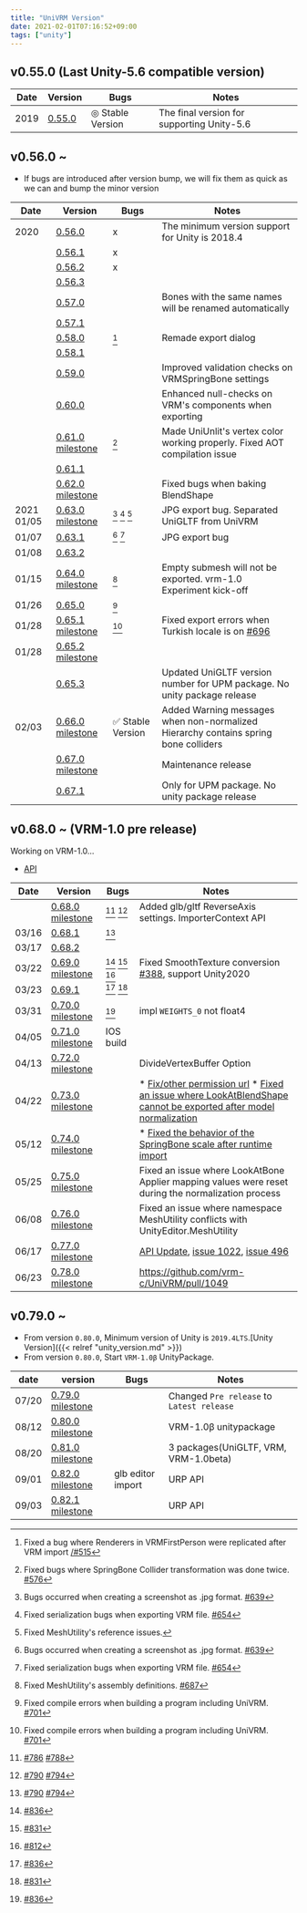 ```yaml
---
title: "UniVRM Version"
date: 2021-02-01T07:16:52+09:00
tags: ["unity"]
---
```


## v0.55.0 (Last Unity-5.6 compatible version)

| Date | Version                                                       | Bugs             | Notes                                      |
|------|---------------------------------------------------------------|------------------|--------------------------------------------|
| 2019 | [0.55.0](http://github.com/vrm-c/UniVRM/releases/tag/v0.55.0) | ◎ Stable Version | The final version for supporting Unity-5.6 |

## v0.56.0 ~

* If bugs are introduced after version bump, we will fix them as quick as we can and bump the minor version

| Date       | Version                                                                                                                          | Bugs                   | Notes                                                                                             |
|------------|----------------------------------------------------------------------------------------------------------------------------------|------------------------|---------------------------------------------------------------------------------------------------|
| 2020       | [0.56.0](http://github.com/vrm-c/UniVRM/releases/tag/v0.56.0)                                                                    | x                      | The minimum version support for Unity is 2018.4                                                   |
|            | [0.56.1](http://github.com/vrm-c/UniVRM/releases/tag/v0.56.1)                                                                    | x                      |                                                                                                   |
|            | [0.56.2](http://github.com/vrm-c/UniVRM/releases/tag/v0.56.2)                                                                    | x                      |                                                                                                   |
|            | [0.56.3](http://github.com/vrm-c/UniVRM/releases/tag/v0.56.3)                                                                    |                        |                                                                                                   |
|            | [0.57.0](http://github.com/vrm-c/UniVRM/releases/tag/v0.57.0)                                                                    |                        | Bones with the same names will be renamed automatically                                           |
|            | [0.57.1](http://github.com/vrm-c/UniVRM/releases/tag/v0.57.1)                                                                    |                        |                                                                                                   |
|            | [0.58.0](http://github.com/vrm-c/UniVRM/releases/tag/v0.58.0)                                                                    | [^firstperson_import]  | Remade export dialog                                                                              |
|            | [0.58.1](http://github.com/vrm-c/UniVRM/releases/tag/v0.58.1)                                                                    |                        |                                                                                                   |
|            | [0.59.0](http://github.com/vrm-c/UniVRM/releases/tag/v0.59.0)                                                                    |                        | Improved validation checks on VRMSpringBone settings                                              |
|            | [0.60.0](http://github.com/vrm-c/UniVRM/releases/tag/v0.60.0)                                                                    |                        | Enhanced null-checks on VRM's components when exporting                                           |
|            | [0.61.0](http://github.com/vrm-c/UniVRM/releases/tag/v0.61.0) [milestone](https://github.com/vrm-c/UniVRM/milestone/20?closed=1) | [^springcollider]      | Made UniUnlit's vertex color working properly. Fixed AOT compilation issue                        |
|            | [0.61.1](http://github.com/vrm-c/UniVRM/releases/tag/v0.61.1)                                                                    |                        |                                                                                                   |
|            | [0.62.0](http://github.com/vrm-c/UniVRM/releases/tag/v0.62.0) [milestone](https://github.com/vrm-c/UniVRM/milestone/21?closed=1) |                        | Fixed bugs when baking BlendShape                                                                 |
| 2021 01/05 | [0.63.0](http://github.com/vrm-c/UniVRM/releases/tag/v0.63.0) [milestone](https://github.com/vrm-c/UniVRM/milestone/25?closed=1) | [^jpg] [^kwmap] [^upm] | JPG export bug. Separated UniGLTF from UniVRM                                                     |
| 01/07      | [0.63.1](http://github.com/vrm-c/UniVRM/releases/tag/v0.63.1)                                                                    | [^jpg] [^kwmap]        | JPG export bug                                                                                    |
| 01/08      | [0.63.2](http://github.com/vrm-c/UniVRM/releases/tag/v0.63.2)                                                                    |                        |                                                                                                   |
| 01/15      | [0.64.0](http://github.com/vrm-c/UniVRM/releases/tag/v0.64.0) [milestone](https://github.com/vrm-c/UniVRM/milestone/23?closed=1) | [^asmdef]              | Empty submesh will not be exported. vrm-1.0 Experiment kick-off                                   |
| 01/26      | [0.65.0](http://github.com/vrm-c/UniVRM/releases/tag/v0.65.0)                                                                    | [^build]               |                                                                                                   |
| 01/28      | [0.65.1](http://github.com/vrm-c/UniVRM/releases/tag/v0.65.1) [milestone](https://github.com/vrm-c/UniVRM/milestone/28?closed=1) | [^build]               | Fixed export errors when Turkish locale is on [\#696](https://github.com/vrm-c/UniVRM/issues/696) |
| 01/28      | [0.65.2](http://github.com/vrm-c/UniVRM/releases/tag/v0.65.2) [milestone](https://github.com/vrm-c/UniVRM/milestone/29?closed=1) |                        |                                                                                                   |
|            | [0.65.3](http://github.com/vrm-c/UniVRM/releases/tag/v0.65.3)                                                                    |                        | Updated UniGLTF version number for UPM package. No unity package release                          |
| 02/03      | [0.66.0](http://github.com/vrm-c/UniVRM/releases/tag/v0.66.0) [milestone](https://github.com/vrm-c/UniVRM/milestone/26?closed=1) | ✅ Stable Version       | Added Warning messages when non-normalized Hierarchy contains spring bone colliders               |
|            | [0.67.0](http://github.com/vrm-c/UniVRM/releases/tag/v0.67.0) [milestone](https://github.com/vrm-c/UniVRM/milestone/27?closed=1) |                        | Maintenance release                                                                               |
|            | [0.67.1](http://github.com/vrm-c/UniVRM/releases/tag/v0.67.1)                                                                    |                        | Only for UPM package. No unity package release                                                    |

## v0.68.0 ~ (VRM-1.0 pre release)

Working on VRM-1.0...

* [API](https://vrm-c.github.io/UniVRM/en/)

| Date  | Version                                                                                                                           | Bugs                                             | Notes                                                                                                                                                                                                   |
|-------|-----------------------------------------------------------------------------------------------------------------------------------|--------------------------------------------------|---------------------------------------------------------------------------------------------------------------------------------------------------------------------------------------------------------|
|       | [0.68.0](http://github.com/vrm-c/UniVRM/releases/tag/v0.68.0) [milestone](https://github.com/vrm-c/UniVRM/milestone/30?closed=1)  | [^material_import] [^import_bug]                 | Added glb/gltf ReverseAxis settings. ImporterContext API                                                                                                                                                |
| 03/16 | [0.68.1](http://github.com/vrm-c/UniVRM/releases/tag/v0.68.1)                                                                     | [^import_bug]                                    |                                                                                                                                                                                                         |
| 03/17 | [0.68.2](http://github.com/vrm-c/UniVRM/releases/tag/v0.68.2)                                                                     |                                                  |                                                                                                                                                                                                         |
| 03/22 | [0.69.0](http://github.com/vrm-c/UniVRM/releases/tag/v0.69.0) [milestone](https://github.com/vrm-c/UniVRM/milestone/31?closed=1)  | [^MetallicOcclusion] [^EncodeToPng] [^NotUnique] | Fixed SmoothTexture conversion [\#388](https://github.com/vrm-c/UniVRM/issues/388), support Unity2020                                                                                                   |
| 03/23 | [0.69.1](http://github.com/vrm-c/UniVRM/releases/tag/v0.69.1)                                                                     | [^MetallicOcclusion] [^EncodeToPng]              |                                                                                                                                                                                                         |
| 03/31 | [0.70.0](http://github.com/vrm-c/UniVRM/releases/tag/v0.70.0) [milestone](https://github.com/vrm-c/UniVRM/milestone/32?closed=1)  | [^MetallicOcclusion]                             | impl `WEIGHTS_0` not float4                                                                                                                                                                             |
| 04/05 | [0.71.0](http://github.com/vrm-c/UniVRM/releases/tag/v0.71.0) [milestone](https://github.com/vrm-c/UniVRM/milestone/33?closed=1)  | IOS build                                        |                                                                                                                                                                                                         |
| 04/13 | [0.72.0](http://github.com/vrm-c/UniVRM/releases/tag/v0.72.0) [milestone](https://github.com/vrm-c/UniVRM/milestone/34?closed=1)  |                                                  | DivideVertexBuffer Option                                                                                                                                                                               |
| 04/22 | [0.73.0](https://github.com/vrm-c/UniVRM/releases/tag/v0.73.0) [milestone](https://github.com/vrm-c/UniVRM/milestone/35?closed=1) |                                                  | * [Fix/other permission url](https://github.com/vrm-c/UniVRM/pull/897) * [Fixed an issue where LookAtBlendShape cannot be exported after model normalization](https://github.com/vrm-c/UniVRM/pull/894) |
| 05/12 | [0.74.0](https://github.com/vrm-c/UniVRM/releases/tag/v0.74.0) [milestone](https://github.com/vrm-c/UniVRM/milestone/36?closed=1) |                                                  | * [Fixed the behavior of the SpringBone scale after runtime import](https://github.com/vrm-c/UniVRM/issues/922)                                                                                         |
| 05/25 | [0.75.0](https://github.com/vrm-c/UniVRM/releases/tag/v0.75.0) [milestone](https://github.com/vrm-c/UniVRM/milestone/37?closed=1) |                                                  | Fixed an issue where LookAtBone Applier mapping values were reset during the normalization process                                                                                                      |
| 06/08 | [0.76.0](https://github.com/vrm-c/UniVRM/releases/tag/v0.76.0) [milestone](https://github.com/vrm-c/UniVRM/milestone/38?closed=1) |                                                  | Fixed an issue where namespace MeshUtility conflicts with UnityEditor.MeshUtility                                                                                                                       |
| 06/17 | [0.77.0](https://github.com/vrm-c/UniVRM/releases/tag/v0.77.0) [milestone](https://github.com/vrm-c/UniVRM/milestone/39?closed=1) |                                                  | [API Update](https://vrm.dev/en/docs/univrm/programming/univrm_api_history/), [issue 1022](https://github.com/vrm-c/UniVRM/issues/1022), [issue 496](https://github.com/vrm-c/UniVRM/issues/496)        |
| 06/23 | [0.78.0](https://github.com/vrm-c/UniVRM/releases/tag/v0.78.0) [milestone](https://github.com/vrm-c/UniVRM/milestone/40?closed=1) |                                                  | https://github.com/vrm-c/UniVRM/pull/1049                                                                                                                                                               |

## v0.79.0 ~

* From version `0.80.0`, Minimum version of Unity is `2019.4LTS`.[Unity Version]({{< relref "unity_version.md" >}})
* From version `0.80.0`, Start `VRM-1.0β` UnityPackage.

| date  | version                                                                                                                          | Bugs              | Notes                                     |
|-------|----------------------------------------------------------------------------------------------------------------------------------|-------------------|-------------------------------------------|
| 07/20 | [0.79.0](http://github.com/vrm-c/UniVRM/releases/tag/v0.79.0) [milestone](https://github.com/vrm-c/UniVRM/milestone/41?closed=1) |                   | Changed `Pre release` to `Latest release` |
| 08/12 | [0.80.0](http://github.com/vrm-c/UniVRM/releases/tag/v0.80.0) [milestone](https://github.com/vrm-c/UniVRM/milestone/42?closed=1) |                   | VRM-1.0β unitypackage                     |
| 08/20 | [0.81.0](http://github.com/vrm-c/UniVRM/releases/tag/v0.81.0) [milestone](https://github.com/vrm-c/UniVRM/milestone/43?closed=1) |                   | 3 packages(UniGLTF, VRM, VRM-1.0beta)     |
| 09/01 | [0.82.0](http://github.com/vrm-c/UniVRM/releases/tag/v0.82.0) [milestone](https://github.com/vrm-c/UniVRM/milestone/44?closed=1) | glb editor import | URP API                                   |
| 09/03 | [0.82.1](http://github.com/vrm-c/UniVRM/releases/tag/v0.82.1) [milestone](https://github.com/vrm-c/UniVRM/milestone/45?closed=1) |                   | URP API                                   |

[^springcollider]: Fixed bugs where SpringBone Collider transformation was done twice. [\#576](https://github.com/vrm-c/UniVRM/issues/576)
[^jpg]: Bugs occurred when creating a screenshot as .jpg format. [\#639](https://github.com/vrm-c/UniVRM/issues/639)
[^kwmap]: Fixed serialization bugs when exporting VRM file. [\#654](https://github.com/vrm-c/UniVRM/issues/654)
[^upm]: Fixed MeshUtility's reference issues.
[^asmdef]: Fixed MeshUtility's assembly definitions. [\#687](https://github.com/vrm-c/UniVRM/pull/687)
[^build]: Fixed compile errors when building a program including UniVRM. [\#701](https://github.com/vrm-c/UniVRM/issues/701)
[^firstperson_import]: Fixed a bug where Renderers in VRMFirstPerson were replicated after VRM import [/#515](https://github.com/vrm-c/UniVRM/issues/515)
[^material_import]: [\#786](https://github.com/vrm-c/UniVRM/issues/786) [\#788](https://github.com/vrm-c/UniVRM/issues/788)
[^import_bug]: [\#790](https://github.com/vrm-c/UniVRM/issues/790) [\#794](https://github.com/vrm-c/UniVRM/issues/794)
[^NotUnique]: [\#812](https://github.com/vrm-c/UniVRM/pull/812)
[^EncodeToPng]: [\#831](https://github.com/vrm-c/UniVRM/pull/831)
[^MetallicOcclusion]: [\#836](https://github.com/vrm-c/UniVRM/issues/836)
